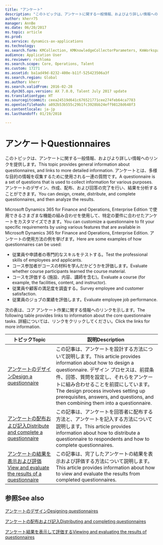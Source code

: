 ```yaml
---
title: "アンケート"
description: "このトピックは、アンケートに関する一般情報、およびより詳しい情報へのリンクを提供します。 アンケートとは、多様な目的の情報を収集するために使用される一連の質問です。 アンケートのデザイン、作成、配布、および回答の完了を行い、結果を分析することができます。"
author: kherr75
manager: AnnBe
ms.date: 06/20/2017
ms.topic: article
ms.prod: 
ms.service: dynamics-ax-applications
ms.technology: 
ms.search.form: KMCollection, KMKnowledgeCollectorParameters, KmWorkspace
audience: Application User
ms.reviewer: rschloma
ms.search.scope: Core, Operations, Talent
ms.custom: 17271
ms.assetid: ba1ad49d-8232-400e-b11f-525423506a3f
ms.search.region: Global
ms.author: kherr
ms.search.validFrom: 2016-02-28
ms.dyn365.ops.version: AX 7.0.0, Talent July 2017 update
ms.translationtype: HT
ms.sourcegitcommit: ceea24519d641c676521771cee274feb64ca7783
ms.openlocfilehash: a892b53b555c29b1fc3928bb24eff98128d648f3
ms.contentlocale: ja-jp
ms.lasthandoff: 01/19/2018

---
```


# <a name="questionnaires"></a><span data-ttu-id="85389-105">アンケート</span><span class="sxs-lookup"><span data-stu-id="85389-105">Questionnaires</span></span>

<span data-ttu-id="85389-106">このトピックは、アンケートに関する一般情報、およびより詳しい情報へのリンクを提供します。</span><span class="sxs-lookup"><span data-stu-id="85389-106">This topic provides general information about questionnaires, and links to more detailed information.</span></span> <span data-ttu-id="85389-107">アンケートとは、多様な目的の情報を収集するために使用される一連の質問です。</span><span class="sxs-lookup"><span data-stu-id="85389-107">A questionnaire is a set of questions that is used to collect information for various purposes.</span></span> <span data-ttu-id="85389-108">アンケートのデザイン、作成、配布、および回答の完了を行い、結果を分析することができます。</span><span class="sxs-lookup"><span data-stu-id="85389-108">You can design, create, distribute, and complete questionnaires, and then analyze the results.</span></span> 

<span data-ttu-id="85389-109">Microsoft Dynamics 365 for Finance and Operations, Enterprise Edition で使用できるさまざまな機能の組み合わせを使用して、特定の要件に合わせたアンケートをカスタマイズできます。</span><span class="sxs-lookup"><span data-stu-id="85389-109">You can customize a questionnaire to fit your specific requirements by using various features that are available in Microsoft Dynamics 365 for Finance and Operations, Enterprise Edition.</span></span> <span data-ttu-id="85389-110">アンケートの使用方法の例を挙げます。</span><span class="sxs-lookup"><span data-stu-id="85389-110">Here are some examples of how questionnaires can be used:</span></span>

-   <span data-ttu-id="85389-111">従業員や申請者の専門的なスキルをテストする。</span><span class="sxs-lookup"><span data-stu-id="85389-111">Test the professional skills of employees and applicants.</span></span>
-   <span data-ttu-id="85389-112">コース参加者がコースの材料を学んだかどうかを評価します。</span><span class="sxs-lookup"><span data-stu-id="85389-112">Evaluate whether course participants learned the course material.</span></span>
-   <span data-ttu-id="85389-113">コースを評価する (施設、内容、講師を含む)。</span><span class="sxs-lookup"><span data-stu-id="85389-113">Evaluate a course (for example, the facilities, content, and instructor).</span></span>
-   <span data-ttu-id="85389-114">従業員や顧客の満足度を調査する。</span><span class="sxs-lookup"><span data-stu-id="85389-114">Survey employee and customer satisfaction.</span></span>
-   <span data-ttu-id="85389-115">従業員のジョブの業績を評価します。</span><span class="sxs-lookup"><span data-stu-id="85389-115">Evaluate employee job performance.</span></span>

<span data-ttu-id="85389-116">次の表は、コア アンケート作業に関する情報へのリンクを示します。</span><span class="sxs-lookup"><span data-stu-id="85389-116">The following table provides links to information about the core questionnaire tasks.</span></span> <span data-ttu-id="85389-117">詳細については、リンクをクリックしてください。</span><span class="sxs-lookup"><span data-stu-id="85389-117">Click the links for more information.</span></span>

| <span data-ttu-id="85389-118">トピック</span><span class="sxs-lookup"><span data-stu-id="85389-118">Topic</span></span>| <span data-ttu-id="85389-119">説明</span><span class="sxs-lookup"><span data-stu-id="85389-119">Description</span></span>|
|------|------------|
| [<span data-ttu-id="85389-120">アンケートのデザイン</span><span class="sxs-lookup"><span data-stu-id="85389-120">Design a questionnaire</span></span>](design-questionnaires.md)  | <span data-ttu-id="85389-121">この記事は、アンケートを設計する方法について説明します。</span><span class="sxs-lookup"><span data-stu-id="85389-121">This article provides information about how to design a questionnaire.</span></span> <span data-ttu-id="85389-122">デザイン プロセスは、前提条件、回答、質問を設定し、それらをアンケートに組み合わせることを前提にしています。</span><span class="sxs-lookup"><span data-stu-id="85389-122">The design process involves setting up prerequisites, answers, and questions, and then combining them into a questionnaire.</span></span> |
| [<span data-ttu-id="85389-123">アンケートの配布および記入</span><span class="sxs-lookup"><span data-stu-id="85389-123">Distribute and complete a questionnaire</span></span>](distribute-questionnaires.md)  | <span data-ttu-id="85389-124">この記事は、アンケートを回答者に配布する方法と、アンケートを記入する方法について説明します。</span><span class="sxs-lookup"><span data-stu-id="85389-124">This article provides information about how to distribute a questionnaire to respondents and how to complete questionnaires.</span></span>                                                                       |
| [<span data-ttu-id="85389-125">アンケートの結果を表示および評価</span><span class="sxs-lookup"><span data-stu-id="85389-125">View and evaluate the results of a questionnaire</span></span>](evaluate-questionnaire-results.md) | <span data-ttu-id="85389-126">この記事は、完了したアンケートの結果を表示および評価する方法について説明します。</span><span class="sxs-lookup"><span data-stu-id="85389-126">This article provides information about how to view and evaluate the results from completed questionnaires.</span></span>                                                                                        |



<a name="see-also"></a><span data-ttu-id="85389-127">参照</span><span class="sxs-lookup"><span data-stu-id="85389-127">See also</span></span>
--------

[<span data-ttu-id="85389-128">アンケートのデザイン</span><span class="sxs-lookup"><span data-stu-id="85389-128">Designing questionnaires</span></span>](design-questionnaires.md)

[<span data-ttu-id="85389-129">アンケートの配布および記入</span><span class="sxs-lookup"><span data-stu-id="85389-129">Distributing and completing questionnaires</span></span>](distribute-questionnaires.md)

[<span data-ttu-id="85389-130">アンケート結果を表示して評価する</span><span class="sxs-lookup"><span data-stu-id="85389-130">Viewing and evaluating the results of questionnaires</span></span>](evaluate-questionnaire-results.md)


